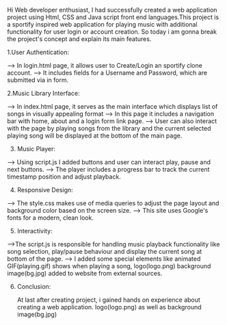 Hi Web developer enthusiast, I had successfully created a web application project using Html, CSS and Java script front end languages.This project is a sportify inspired web application for playing music with additional functionality for user login or account creation. So today i am gonna break the project's concept and explain its main features.

1.User Authentication:

--> In login.html page, it allows user to Create/Login an sportify clone account.
--> It includes fields for a Username and Password, which are submitted via in form.

2.Music Library Interface:

--> In index.html page, it serves as the main interface which displays list of songs in visually 
    appealing format
--> In this page it includes a navigation bar with home, about and a login form link page.
--> User can also interact  with the page by playing songs from the library and the current selected 
    playing song will be displayed at the bottom of the main page.

3. Music Player:
   
--> Using script.js I added buttons and user can interact play, pause and next buttons.
--> The player includes a progress bar to track the current timestamp position and  adjust playback.

4. Responsive Design:

--> The style.css makes use of media queries to adjust the page layout and background color based 
    on the screen size.
--> This site uses Google's fonts for a modern, clean look.

5. Interactivity:

-->The script.js is responsible for handling music playback functionality like song selection, 
   play/pause behaviour and  display the current song at bottom of the page.
--> I added some special elements  like animated GIF(playing.gif) shows when playing a song, 
    logo(logo.png) background image(bg.jpg) added to website from external sources. 
  
6. Conclusion:

   At last after creating project, i gained hands on experience about creating a web application.
   logo(logo.png) as well as background image(bg.jpg) 
